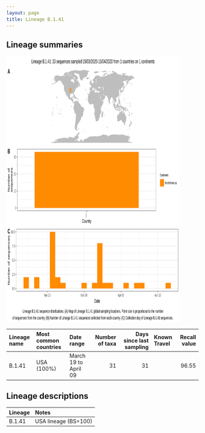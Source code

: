 ```yaml
---
layout: page
title: Lineage B.1.41
---
```




<h2> Lineage summaries</h2>

<img src="../assets/images/B.1.41.svg" alt="B.1.41 lineage summary figure" width="90%" height="700px" />


| Lineage name | Most common countries | Date range | Number of taxa |  Days since last sampling | Known Travel | Recall value |
|:-----|:-----|:-------|-------:|-------:|:---------|--------:|
| B.1.41 | USA (100%) | March 19 to April 09 | 31 | 31 |  | 96.55 |

<h2>Lineage descriptions</h2>

| Lineage | Notes |
|:-----|:-----|
| B.1.41 | USA lineage (BS=100) |


